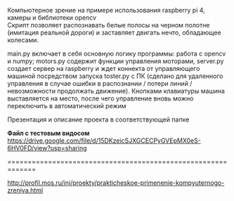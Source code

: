Компьютерное зрение на примере использования raspberry pi 4, камеры и библиотеки opencv<br>
Скрипт позволяет распознавать белые полосы на черном полотне (имитация реальной дороги) и заставляет двигать нечто, обладающее колесами.<br>

main.py включает в себя основную логику программы: работа с opencv и numpy; motors.py содержит функции управления моторами, server.py создает сервер на raspberry и ждет коннекта от управляющего машиной посредством запуска toster.py 
с ПК (сделано для удаленного управления в случае ошибки в распознании / потери линий / невозможности продолжать движение). Кнопками клавиатуры машина выставляется на место, после чего управление вновь можно переключить в автоматический режим<br>

Презентация и описание проекта в соответствующей папке<br>

<b>Файл с тестовым видосом</b><br>
https://drive.google.com/file/d/15DKzeicSJXGCECPyGVEpMX0eS-6HV0FD/view?usp=sharing

=============================================================

http://profil.mos.ru/inj/proekty/prakticheskoe-primenenie-kompyuternogo-zreniya.html

